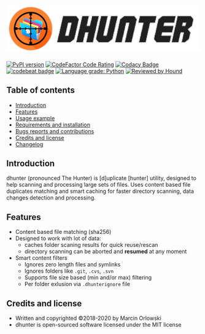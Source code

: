  [![dhunter logo](docs/img/logo.png)](https://github.com/MarcinOrlowski/dhunter)
 ---

 [![PyPI version](https://badge.fury.io/py/dhunter.svg)](https://badge.fury.io/py/dhunter)
 [![CodeFactor Code Rating](https://www.codefactor.io/repository/github/MarcinOrlowski/dhunter/badge?style=flat-square)](https://www.codefactor.io/repository/github/marcinorlowski/mp3voicestamp)
 [![Codacy Badge](https://api.codacy.com/project/badge/Grade/4679f02555e0438fbe3cc61eaa7c9890)](https://www.codacy.com/app/MarcinOrlowski/dhunter?utm_source=github.com&amp;utm_medium=referral&amp;utm_content=MarcinOrlowski/dhunter&amp;utm_campaign=Badge_Grade)
 [![codebeat badge](https://codebeat.co/badges/1ff9f5ad-3e95-4ffb-94d1-08eb2f360987)](https://codebeat.co/projects/github-com-marcinorlowski-dhunter-master)
 [![Language grade: Python](https://img.shields.io/lgtm/grade/python/g/MarcinOrlowski/dhunter.svg?logo=lgtm&logoWidth=18)](https://lgtm.com/projects/g/MarcinOrlowski/dhunter/context:python)
 [![Reviewed by Hound](https://img.shields.io/badge/Reviewed_by-Hound-8E64B0.svg)](https://houndci.com)

## Table of contents ##

 * [Introduction](#introduction)
 * [Features](#features)
 * [Usage example](docs/usage.md)
 * [Requirements and installation](docs/install.md)
 * [Bugs reports and contributions](docs/contribute.md)
 * [Credits and license](#credits-and-license)
 * [Changelog](docs/CHANGES.md)

## Introduction ##

 dhunter (pronounced The Hunter) is [d]uplicate [hunter] utility, designed
 to help scanning and processing large sets of files. Uses content based
 file duplicates matching and smart caching for faster directory scanning,
 data changes detection and processing.

## Features ##

 * Content based file matching (sha256)
 * Designed to work with lot of data:
   * caches folder scaning results for quick reuse/rescan
   * directory scanning can be aborted and **resumed** at any moment
 * Smart content filters
   * Ignores zero length files and symlinks
   * Ignores folders like `.git`, `.cvs`, `.svn`
   * Supports file size based (min and/or max) filtering
   * Per folder exlusion via `.dhunterignore` file

## Credits and license ##

 * Written and copyrighted ©2018-2020 by Marcin Orlowski
 * dhunter is open-sourced software licensed under the MIT license

